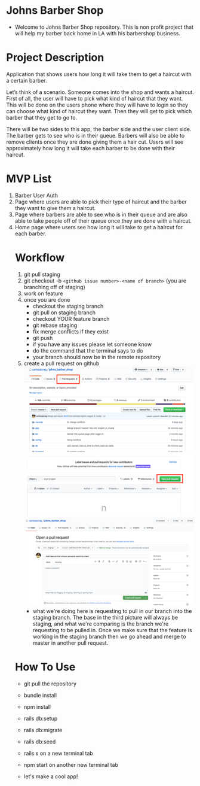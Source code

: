 # Johns Barber Shop 

* Welcome to Johns Barber Shop repository.  This is non profit project that will help my barber back home in LA with his barbershop business.

# Project Description

<p>
Application that shows users how long it will take them to get a haircut with a certain barber.

Let’s think of a scenario. Someone comes into the shop and wants a haircut.  First of all, the user will have to pick what kind of haircut that they want.  This will be done on the users phone where they will have to login so they can choose what kind of haircut they want. Then they will get to pick which barber that they get to go to. 

There will be two sides to this app, the barber side and the user client side. The barber gets to see who is in their queue.  Barbers will also be able to remove clients once they are done giving them a hair cut.  Users will see approximately how long it will take each barber to be done with their haircut. 
</p>

# MVP List
<ol>  
<li>
Barber User Auth
</li> 
<li>
Page where users are able to pick their type of haircut and the barber they want to give them a haircut.
</li>
<li>
Page where barbers are able to see who is in their queue and are also able to take people off of their queue once they are done with a haircut.
</li> 
<li>
Home page where users see how long it will take to get a haircut for each barber.
</li>

# Workflow
1. git pull staging 
2. git checkout -b `<github issue number>-<name of branch>` (you are branching off of staging)
3. work on feature 
4. once you are done 
    * checkout the staging branch
    * git pull on staging branch
    * checkout YOUR feature branch
    * git rebase staging
    * fix merge conflicts if they exist
    * git push
    * if you have any issues please let someone know
    * do the command that the terminal says to do
    * your branch should now be in the remote repository
5. create a pull request on github 
    ![pull_request1]( ./images/pull_request1.png )
    ![pull_request2]( ./images/pull_request2.png )
    ![pull_request3]( ./images/pull_request3.png )
    * what we're doing here is requesting to pull in our branch into the staging branch.  The base in the third picture will always be staging, and what we're comparing is the branch we're requesting to be pulled in.  Once we make sure that the feature is working in the staging branch then we go ahead and merge to master in another pull request. 
# How To Use
* git pull the repository 
* bundle install
* npm install
* rails db:setup
* rails db:migrate
* rails db:seed 
* rails s on a new terminal tab
* npm start on another new terminal tab

* let's make a cool app!